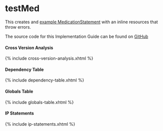 # testMed

This creates and [example MedicationStatement](MedicationStatement-ex-medication-0.html) with an inline resources that throw errors.



The source code for this Implementation Guide can be found on [GitHub](https://github.com/JohnMoehrke/testMed)

#### Cross Version Analysis

{% include cross-version-analysis.xhtml %}

#### Dependency Table

{% include dependency-table.xhtml %}

#### Globals Table

{% include globals-table.xhtml %}

#### IP Statements

{% include ip-statements.xhtml %}

